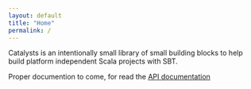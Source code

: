 ```yaml
---
layout: default
title: "Home"
permalink: /
---
```

<div class="container mtb">

Catalysts is an intentionally small library of small building blocks to
help build platform independent Scala projects with SBT.

<p>Proper documention to come, for read the <a href="{{ "/api/#catalysts.package" | prepend:site.baseurl }}">API documentation</a></p>
</div>

